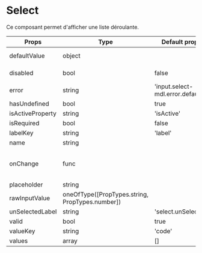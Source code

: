 # Select

Ce composant permet d'afficher une liste déroulante.


| Props | Type | Default props | Description |
|---|---|---|---|
| defaultValue | object |  | Valeur par défaut |
| disabled | bool | false | Si la liste est sélectionnable |
| error | string | 'input.select-mdl.error.default' | Message d'erreur |
| hasUndefined | bool | true |  |
| isActiveProperty | string | 'isActive' |  |
| isRequired | bool | false |  |
| labelKey | string | 'label' |  |
| name | string |  | Nom du select |
| onChange | func |  | Fonction au changement de valeur sélectionnée |
| placeholder | string |  |  |
| rawInputValue | oneOfType([PropTypes.string, PropTypes.number]) |  |  |
| unSelectedLabel | string | 'select.unSelected' |  |
| valid | bool | true |  |
| valueKey | string | 'code' |  |
| values | array | [] |  |
